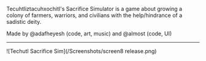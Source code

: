 Tecuhtliztacuhxochitl's Sacrifice Simulator is a game about growing a colony of farmers, warriors, and civilians with the help/hindrance of a sadistic deity.  

Made by @adafheyesh (code, art, music) and @almost (code, UI)

---

![Techutl Sacrifice Sim](/Screenshots/screen8 release.png) 
